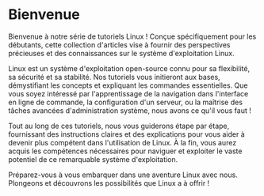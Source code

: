 # Bienvenue

Bienvenue à notre série de tutoriels Linux ! Conçue spécifiquement pour les débutants, cette collection d'articles vise à fournir des perspectives précieuses et des connaissances sur le système d'exploitation Linux.

Linux est un système d'exploitation open-source connu pour sa flexibilité, sa sécurité et sa stabilité. Nos tutoriels vous initieront aux bases, démystifiant les concepts et expliquant les commandes essentielles. Que vous soyez intéressé par l'apprentissage de la navigation dans l'interface en ligne de commande, la configuration d'un serveur, ou la maîtrise des tâches avancées d'administration système, nous avons ce qu'il vous faut !

Tout au long de ces tutoriels, nous vous guiderons étape par étape, fournissant des instructions claires et des explications pour vous aider à devenir plus compétent dans l'utilisation de Linux. À la fin, vous aurez acquis les compétences nécessaires pour naviguer et exploiter le vaste potentiel de ce remarquable système d'exploitation.

Préparez-vous à vous embarquer dans une aventure Linux avec nous. Plongeons et découvrons les possibilités que Linux a à offrir !